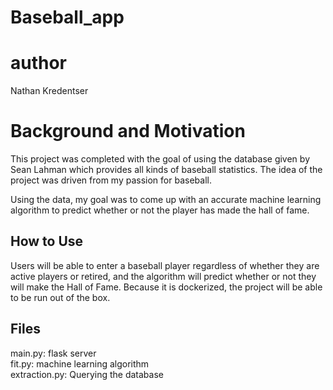 # Baseball_app

# author
Nathan Kredentser

# Background and Motivation
This project was completed with the goal of using the database given by Sean Lahman which provides all kinds of baseball statistics. The idea of the project was driven from my passion for baseball.
 
Using the data, my goal was to come up with an accurate machine learning algorithm to predict whether or not the player has made the hall of fame.

## How to Use
Users will be able to enter a baseball player regardless of whether they are active players or retired, and the algorithm will predict whether or not they will make the Hall of Fame. Because it is dockerized, the project will be able to be run out of the box.

## Files
main.py: flask server <br />
fit.py: machine learning algorithm <br />
extraction.py: Querying the database 
